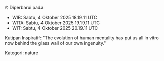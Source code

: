 ⏰ Diperbarui pada:
- WIB: Sabtu, 4 Oktober 2025 18.19.11 UTC
- WITA: Sabtu, 4 Oktober 2025 19.19.11 UTC
- WIT: Sabtu, 4 Oktober 2025 20.19.11 UTC

Kutipan Inspiratif:
"The evolution of human mentality has put us all in vitro now behind the glass wall of our own ingenuity."


Kategori: nature

